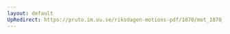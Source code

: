 ```yaml
---
layout: default
UpRedirect: https://pruto.im.uu.se/riksdagen-motions-pdf/1870/mot_1870__ak__203.pdf
---
```

